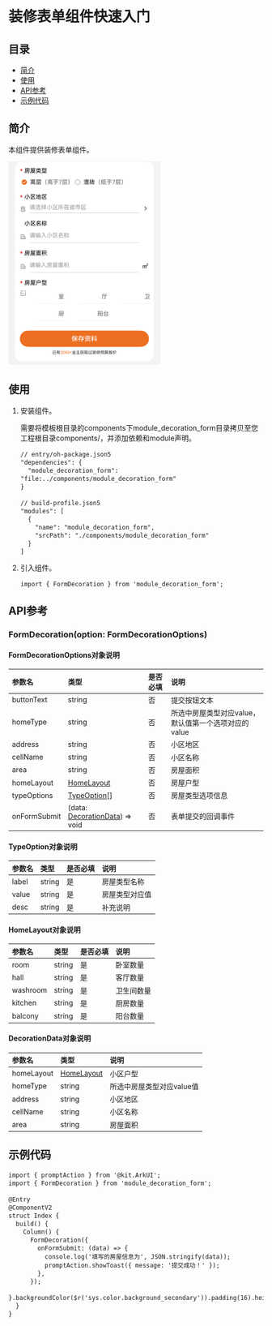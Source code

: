 # 装修表单组件快速入门

## 目录

- [简介](#简介)
- [使用](#使用)
- [API参考](#API参考)
- [示例代码](#示例代码)

## 简介

本组件提供装修表单组件。

<img src="screenshot/form.png" width="300">

## 使用

1. 安装组件。

   需要将模板根目录的components下module_decoration_form目录拷贝至您工程根目录components/，并添加依赖和module声明。

    ```
    // entry/oh-package.json5
    "dependencies": {
      "module_decoration_form": "file:../components/module_decoration_form"
    }

    // build-profile.json5
    "modules": [
      {
        "name": "module_decoration_form",
        "srcPath": "./components/module_decoration_form"
      }
    ]
    ```

2. 引入组件。

    ```
    import { FormDecoration } from 'module_decoration_form';
    ```

## API参考

### FormDecoration(option: FormDecorationOptions)

#### FormDecorationOptions对象说明

| 参数名          | 类型                                                    | 是否必填 | 说明                              |
|:-------------|:------------------------------------------------------|:-----|:--------------------------------|
| buttonText   | string                                                | 否    | 提交按钮文本                          |
| homeType     | string                                                | 否    | 所选中房屋类型对应value，默认值第一个选项对应的value |
| address      | string                                                | 否    | 小区地区                            |
| cellName     | string                                                | 否    | 小区名称                            |
| area         | string                                                | 否    | 房屋面积                            |
| homeLayout   | [HomeLayout](#HomeLayout对象说明)                         | 否    | 房屋户型                            |
| typeOptions  | [TypeOption](#TypeOption对象说明)[]                       | 否    | 房屋类型选项信息                        |
| onFormSubmit | (data: [DecorationData](#DecorationData对象说明)) => void | 否    | 表单提交的回调事件                       |

#### TypeOption对象说明

| 参数名   | 类型     | 是否必填 | 说明      |
|:------|:-------|:-----|:--------|
| label | string | 是    | 房屋类型名称  |
| value | string | 是    | 房屋类型对应值 |
| desc  | string | 是    | 补充说明    |

#### HomeLayout对象说明

| 参数名      | 类型     | 是否必填 | 说明    |
|:---------|:-------|:-----|:------|
| room     | string | 是    | 卧室数量  |
| hall     | string | 是    | 客厅数量  |
| washroom | string | 是    | 卫生间数量 |
| kitchen  | string | 是    | 厨房数量  |
| balcony  | string | 是    | 阳台数量  |

#### DecorationData对象说明

| 参数名        | 类型                            | 说明              |
|:-----------|:------------------------------|:----------------|
| homeLayout | [HomeLayout](#HomeLayout对象说明) | 小区户型            |
| homeType   | string                        | 所选中房屋类型对应value值 |
| address    | string                        | 小区地区            |
| cellName   | string                        | 小区名称            |
| area       | string                        | 房屋面积            |

## 示例代码

```
import { promptAction } from '@kit.ArkUI';
import { FormDecoration } from 'module_decoration_form';

@Entry
@ComponentV2
struct Index {
  build() {
    Column() {
      FormDecoration({
        onFormSubmit: (data) => {
          console.log('填写的房屋信息为', JSON.stringify(data));
          promptAction.showToast({ message: '提交成功！' });
        },
      });
    }.backgroundColor($r('sys.color.background_secondary')).padding(16).height('100%');
  }
}
```

